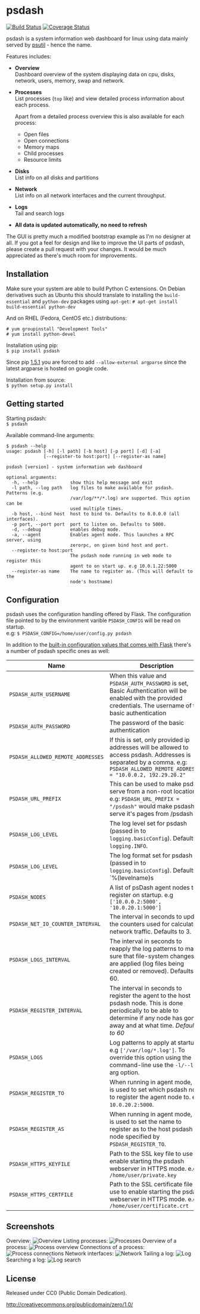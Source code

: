 # psdash

[![Build Status](https://travis-ci.org/Jahaja/psdash.svg?branch=master)](https://travis-ci.org/Jahaja/psdash)
[![Coverage Status](https://coveralls.io/repos/Jahaja/psdash/badge.png?branch=master)](https://coveralls.io/r/Jahaja/psdash?branch=master)

psdash is a system information web dashboard for linux using data mainly served by [psutil](https://code.google.com/p/psutil/) - hence the name.

Features includes:
* **Overview**<br>
  Dashboard overview of the system displaying data on cpu, disks, network, users, memory, swap and network.
* **Processes**<br>
    List processes (`top` like) and view detailed process information about each process.

    Apart from a detailed process overview this is also available for each process:
    * Open files
    * Open connections
    * Memory maps
    * Child processes
    * Resource limits
* **Disks**<br>
    List info on all disks and partitions
* **Network**<br>
    List info on all network interfaces and the current throughput.
* **Logs**<br>
    Tail and search logs
* **All data is updated automatically, no need to refresh**

The GUI is pretty much a modified bootstrap example as I'm no designer at all.
If you got a feel for design and like to improve the UI parts of psdash, please create a pull request with your changes.
It would be much appreciated as there's much room for improvements.

## Installation

Make sure your system are able to build Python C extensions. On Debian derivatives such as Ubuntu this should translate to installing the `build-essential` and `python-dev` packages using `apt-get`:
`# apt-get install build-essential python-dev`

And on RHEL (Fedora, CentOS etc.) distributions:
```
# yum groupinstall "Development Tools"
# yum install python-devel
```

Installation using pip:<br>
`$ pip install psdash`

Since pip [1.5.1](https://github.com/pypa/pip/issues/1423) you are forced to add `--allow-external argparse` since the latest argparse is hosted on google code.

Installation from source:<br>
`$ python setup.py install`

## Getting started

Starting psdash:<br>
`$ psdash`

Available command-line arguments:
```
$ psdash --help
usage: psdash [-h] [-l path] [-b host] [-p port] [-d] [-a]
              [--register-to host:port] [--register-as name]

psdash [version] - system information web dashboard

optional arguments:
  -h, --help            show this help message and exit
  -l path, --log path   log files to make available for psdash. Patterns (e.g.
                        /var/log/**/*.log) are supported. This option can be
                        used multiple times.
  -b host, --bind host  host to bind to. Defaults to 0.0.0.0 (all interfaces).
  -p port, --port port  port to listen on. Defaults to 5000.
  -d, --debug           enables debug mode.
  -a, --agent           Enables agent mode. This launches a RPC server, using
                        zerorpc, on given bind host and port.
  --register-to host:port
                        The psdash node running in web mode to register this
                        agent to on start up. e.g 10.0.1.22:5000
  --register-as name    The name to register as. (This will default to the
                        node's hostname)
```

## Configuration

psdash uses the configuration handling offered by Flask.
The configuration file pointed to by the environment varible `PSDASH_CONFIG` will be read on startup.<br>
e.g: `$ PSDASH_CONFIG=/home/user/config.py psdash`

In addition to the [built-in configuration values that comes with Flask](http://flask.pocoo.org/docs/config/#builtin-configuration-values) there's a number of psdash specific ones as well:

| Name | Description |
| ---- | ----------- |
| `PSDASH_AUTH_USERNAME` | When this value and `PSDASH_AUTH_PASSWORD` is set, Basic Authentication will be enabled with the provided credentials. The username of the basic authentication |
| `PSDASH_AUTH_PASSWORD` | The password of the basic authentication |
| `PSDASH_ALLOWED_REMOTE_ADDRESSES` | If this is set, only provided ip addresses will be allowed to access psdash. Addresses is separated by a comma. e.g: `PSDASH_ALLOWED_REMOTE_ADDRESSES = "10.0.0.2, 192.29.20.2"` |
| `PSDASH_URL_PREFIX` | This can be used to make psdash serve from a non-root location. e.g: `PSDASH_URL_PREFIX = "/psdash"` would make psdash serve it's pages from /psdash |
| `PSDASH_LOG_LEVEL` | The log level set for psdash (passed in to `logging.basicConfig`). Defaults to `logging.INFO`. |
| `PSDASH_LOG_LEVEL` | The log format set for psdash (passed in to `logging.basicConfig`). Defaults to `%(levelname)s | %(name)s | %(message)s`. |
| `PSDASH_NODES` | A list of psDash agent nodes to register on startup. e.g `['10.0.0.2:5000', '10.0.20.1:5000']` |
| `PSDASH_NET_IO_COUNTER_INTERVAL` | The interval in seconds to update the counters used for calculating network traffic. Defaults to 3. |
| `PSDASH_LOGS_INTERVAL` | The interval in seconds to reapply the log patterns to make sure that file-system changes are applied (log files being created or removed). Defaults to 60.
| `PSDASH_REGISTER_INTERVAL` | The interval in seconds to register the agent to the host psdash node. This is done periodically to be able to determine if any node has gone away and at what time. *Defaults to 60* |
| `PSDASH_LOGS` | Log patterns to apply at startup. e.g `['/var/log/*.log']`. To override this option using the command-line use the `-l/--log` arg option. |
| `PSDASH_REGISTER_TO` | When running in agent mode, this is used to set which psdash node to register the agent node to. e.g `10.0.20.2:5000`. |
| `PSDASH_REGISTER_AS` | When running in agent mode, this is used to set the name to register as to the host psdash node specified by `PSDASH_REGISTER_TO`. |
| `PSDASH_HTTPS_KEYFILE` | Path to the SSL key file to use to enable starting the psdash webserver in HTTPS mode. e.g `/home/user/private.key`
| `PSDASH_HTTPS_CERTFILE` | Path to the SSL certificate file to use to enable starting the psdash webserver in HTTPS mode. e.g `/home/user/certificate.crt`

## Screenshots

Overview:
![Overview](docs/screenshots/overview.png)
Listing processes:
![Processes](docs/screenshots/processes.png)
Overview of a process:
![Process overview](docs/screenshots/process_overview.png)
Connections of a process:
![Process connections](docs/screenshots/process_connections.png)
Network interfaces:
![Network](docs/screenshots/network.png)
Tailing a log:
![Log](docs/screenshots/log.png)
Searching a log:
![Log search](docs/screenshots/log_search.png)

## License
Released under CC0 (Public Domain Dedication).

http://creativecommons.org/publicdomain/zero/1.0/
